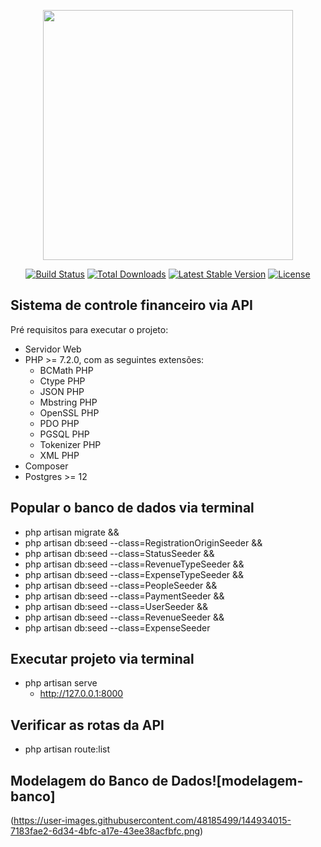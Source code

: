<p align="center"><a href="https://laravel.com" target="_blank"><img src="https://raw.githubusercontent.com/laravel/art/master/logo-lockup/5%20SVG/2%20CMYK/1%20Full%20Color/laravel-logolockup-cmyk-red.svg" width="400"></a></p>

<p align="center">
<a href="https://travis-ci.org/laravel/framework"><img src="https://travis-ci.org/laravel/framework.svg" alt="Build Status"></a>
<a href="https://packagist.org/packages/laravel/framework"><img src="https://img.shields.io/packagist/dt/laravel/framework" alt="Total Downloads"></a>
<a href="https://packagist.org/packages/laravel/framework"><img src="https://img.shields.io/packagist/v/laravel/framework" alt="Latest Stable Version"></a>
<a href="https://packagist.org/packages/laravel/framework"><img src="https://img.shields.io/packagist/l/laravel/framework" alt="License"></a>
</p>

## Sistema de controle financeiro via API

Pré requisitos para executar o projeto:

- Servidor Web
- PHP >= 7.2.0, com as seguintes extensões:
  - BCMath PHP
  - Ctype PHP
  - JSON PHP
  - Mbstring PHP
  - OpenSSL PHP
  - PDO PHP
  - PGSQL PHP
  - Tokenizer PHP
  - XML PHP
- Composer
- Postgres >= 12

## Popular o banco de dados via terminal

- php artisan migrate &&
- php artisan db:seed --class=RegistrationOriginSeeder &&
- php artisan db:seed --class=StatusSeeder &&
- php artisan db:seed --class=RevenueTypeSeeder &&
- php artisan db:seed --class=ExpenseTypeSeeder &&
- php artisan db:seed --class=PeopleSeeder &&
- php artisan db:seed --class=PaymentSeeder &&
- php artisan db:seed --class=UserSeeder &&
- php artisan db:seed --class=RevenueSeeder &&
- php artisan db:seed --class=ExpenseSeeder

## Executar projeto via terminal 

- php artisan serve
  - http://127.0.0.1:8000

## Verificar as rotas da API

- php artisan route:list 

## Modelagem do Banco de Dados![modelagem-banco]

(https://user-images.githubusercontent.com/48185499/144934015-7183fae2-6d34-4bfc-a17e-43ee38acfbfc.png)

